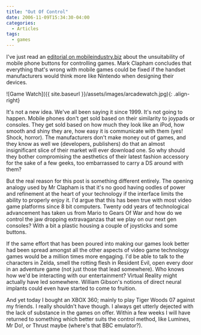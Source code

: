 ```yaml
---
title: "Out Of Control"
date: 2006-11-09T15:34:30-04:00
categories:
  - Articles
tags:
  - games
---
```


I've just read an [editorial on mobileindustry.biz](https://web.archive.org/web/20080206001234/http://mobileindustry.biz/article.php?article_id=1987) about the unsuitability of mobile phone buttons for controlling games. Mark Clapham concludes that everything that's wrong with mobile games could be fixed if the handset manufacturers would think more like Nintendo when designing their devices.

![Game Watch]({{ site.baseurl }}/assets/images/arcadewatch.jpg){: .align-right}

It's not a new idea. We've all been saying it since 1999. It's not going to happen. Mobile phones don't get sold based on their similarity to joypads or consoles. They get sold based on how much they look like an iPod, how smooth and shiny they are, how easy it is communicate with them (yes! Shock, horror).  The manufacturers don't make money out of games, and they know as well we (developers, publishers) do that an almost insignificant slice of their market will ever download one. So why should they bother compromising the aesthetics of their latest fashion accessory for the sake of a few geeks, too embarrassed to carry a DS around with them?

But the real reason for this post is something different entirely. The opening analogy used by Mr Clapham is that it's no good having oodles of power and refinement at the heart of your technology if the interface limits the ability to properly enjoy it. I'd argue that this has been true with most video game platforms since 8 bit computers. Twenty odd years of  technological advancement has taken us from Mario to Gears Of War and how do we control the jaw dropping extravaganzas that we play on our next gen consoles? With a bit a plastic housing a couple of joysticks and some buttons.

If the same effort that has been poured into making our games look better had been spread amongst all the other aspects of video game technology games would be a million times more engaging. I'd be able to talk to the characters in Zelda, smell the rotting flesh in Resident Evil, open every door in an adventure game (not just those that lead somewhere). Who knows how we'd be interacting with our entertainment? Virtual Reality might actually have led somewhere. William Gibson's notions of direct neural implants could even have started to come to fruition.

And yet today I bought an XBOX 360; mainly to play Tiger Woods 07 against my friends. I really shouldn't have though. I always get utterly dejected with the lack of substance in the games on offer. Within a few weeks I will have returned to something which better suits the control method, like Lumines, Mr Do!, or Thrust maybe (where's that BBC emulator?).
